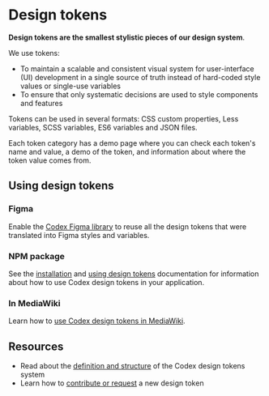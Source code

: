 # Design tokens

**Design tokens are the smallest stylistic pieces of our design system**.

We use tokens:
- To maintain a scalable and consistent visual system for user-interface (UI) development in a
  single source of truth instead of hard-coded style values or single-use variables
- To ensure that only systematic decisions are used to style components and features

Tokens can be used in several formats: CSS custom properties, Less variables, SCSS variables,
ES6 variables and JSON files.

Each token category has a demo page where you can check each token's name and value, a demo of the
token, and information about where the token value comes from.

## Using design tokens

### Figma

Enable the [Codex Figma library](https://www.figma.com/design/KoDuJMadWBXtsOtzGS4134/Codex?node-id=1891-4420&node-type=canvas&t=plW1hmguHVWs3fWZ-11) to reuse all the design tokens that were translated into Figma styles and variables.

### NPM package

See the [installation](../using-codex/developing.md#installation) and [using design tokens](../using-codex/developing.md#using-design-tokens) documentation for information about how to use Codex design tokens in your application.

### In MediaWiki

Learn how to [use Codex design tokens in MediaWiki](https://www.mediawiki.org/wiki/Codex#Using_Codex_design_tokens).

## Resources

- Read about the [definition and structure](./definition-and-structure.html) of the Codex design tokens system
- Learn how to [contribute or request](../contributing/contributing-tokens.html) a new design token
